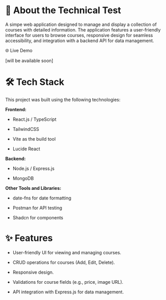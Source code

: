 # 🚀 About the Technical Test

A simpe web application designed to manage and display a collection of courses with detailed information. The application features a user-friendly interface for users to browse courses, responsive design for seamless accessibility, and integration with a backend API for data management.


🌐 Live Demo

[will be available soon]

# 🛠️ Tech Stack

This project was built using the following technologies:

**Frontend:**

- React.js / TypeScript

- TailwindCSS

- Vite as the build tool

- Lucide React 

**Backend:**

- Node.js / Express.js

- MongoDB

**Other Tools and Libraries:**

- date-fns for date formatting

- Postman for API testing

- Shadcn for components

 # ✨ Features

- User-friendly UI for viewing and managing courses.

- CRUD operations for courses (Add, Edit, Delete).

- Responsive design.

- Validations for course fields (e.g., price, image URL).

- API integration with Express.js for data management.

